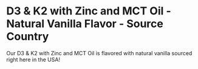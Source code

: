 # D3 & K2 with Zinc and MCT Oil - Natural Vanilla Flavor - Source Country

Our D3 & K2 with Zinc and MCT Oil is flavored with natural vanilla sourced right here in the USA!